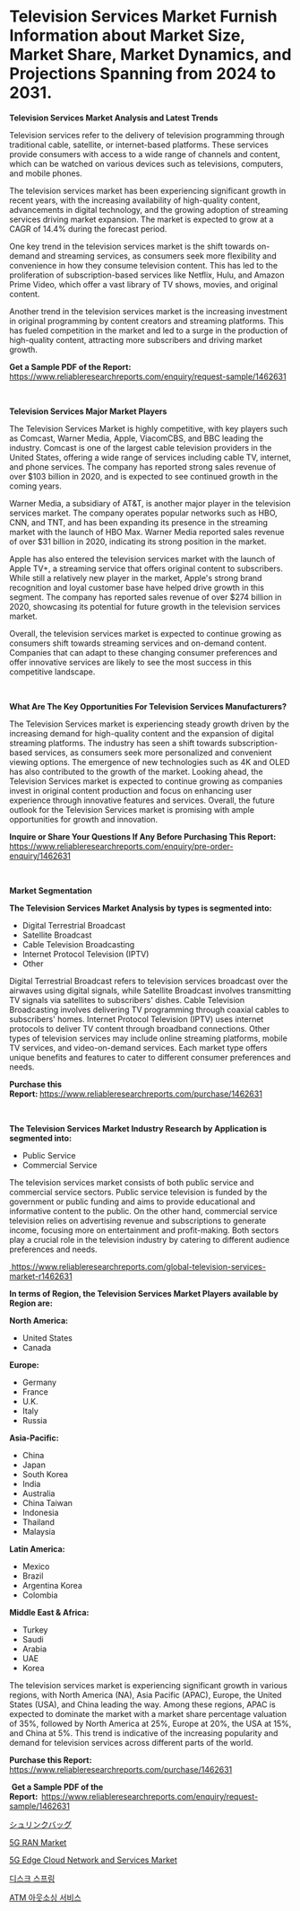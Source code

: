 <p><h1>Television Services Market Furnish Information about Market Size, Market Share, Market Dynamics, and Projections Spanning from 2024 to 2031.</h1></p><p><strong>Television Services Market Analysis and Latest Trends</strong></p>
<p><p>Television services refer to the delivery of television programming through traditional cable, satellite, or internet-based platforms. These services provide consumers with access to a wide range of channels and content, which can be watched on various devices such as televisions, computers, and mobile phones.</p><p>The television services market has been experiencing significant growth in recent years, with the increasing availability of high-quality content, advancements in digital technology, and the growing adoption of streaming services driving market expansion. The market is expected to grow at a CAGR of 14.4% during the forecast period.</p><p>One key trend in the television services market is the shift towards on-demand and streaming services, as consumers seek more flexibility and convenience in how they consume television content. This has led to the proliferation of subscription-based services like Netflix, Hulu, and Amazon Prime Video, which offer a vast library of TV shows, movies, and original content.</p><p>Another trend in the television services market is the increasing investment in original programming by content creators and streaming platforms. This has fueled competition in the market and led to a surge in the production of high-quality content, attracting more subscribers and driving market growth.</p></p>
<p><strong>Get a Sample PDF of the Report:&nbsp;</strong> <a href="https://www.reliableresearchreports.com/enquiry/request-sample/1462631">https://www.reliableresearchreports.com/enquiry/request-sample/1462631</a></p>
<p>&nbsp;</p>
<p><strong>Television Services Major Market Players</strong></p>
<p><p>The Television Services Market is highly competitive, with key players such as Comcast, Warner Media, Apple, ViacomCBS, and BBC leading the industry. Comcast is one of the largest cable television providers in the United States, offering a wide range of services including cable TV, internet, and phone services. The company has reported strong sales revenue of over $103 billion in 2020, and is expected to see continued growth in the coming years.</p><p>Warner Media, a subsidiary of AT&T, is another major player in the television services market. The company operates popular networks such as HBO, CNN, and TNT, and has been expanding its presence in the streaming market with the launch of HBO Max. Warner Media reported sales revenue of over $31 billion in 2020, indicating its strong position in the market.</p><p>Apple has also entered the television services market with the launch of Apple TV+, a streaming service that offers original content to subscribers. While still a relatively new player in the market, Apple's strong brand recognition and loyal customer base have helped drive growth in this segment. The company has reported sales revenue of over $274 billion in 2020, showcasing its potential for future growth in the television services market.</p><p>Overall, the television services market is expected to continue growing as consumers shift towards streaming services and on-demand content. Companies that can adapt to these changing consumer preferences and offer innovative services are likely to see the most success in this competitive landscape.</p></p>
<p>&nbsp;</p>
<p><strong>What Are The Key Opportunities For Television Services Manufacturers?</strong></p>
<p><p>The Television Services market is experiencing steady growth driven by the increasing demand for high-quality content and the expansion of digital streaming platforms. The industry has seen a shift towards subscription-based services, as consumers seek more personalized and convenient viewing options. The emergence of new technologies such as 4K and OLED has also contributed to the growth of the market. Looking ahead, the Television Services market is expected to continue growing as companies invest in original content production and focus on enhancing user experience through innovative features and services. Overall, the future outlook for the Television Services market is promising with ample opportunities for growth and innovation.</p></p>
<p><strong>Inquire or Share Your Questions If Any Before Purchasing This Report:</strong> <a href="https://www.reliableresearchreports.com/enquiry/pre-order-enquiry/1462631">https://www.reliableresearchreports.com/enquiry/pre-order-enquiry/1462631</a></p>
<p>&nbsp;</p>
<p><strong>Market Segmentation</strong></p>
<p><strong>The Television Services Market Analysis by types is segmented into:</strong></p>
<p><ul><li>Digital Terrestrial Broadcast</li><li>Satellite Broadcast</li><li>Cable Television Broadcasting</li><li>Internet Protocol Television (IPTV)</li><li>Other</li></ul></p>
<p><p>Digital Terrestrial Broadcast refers to television services broadcast over the airwaves using digital signals, while Satellite Broadcast involves transmitting TV signals via satellites to subscribers' dishes. Cable Television Broadcasting involves delivering TV programming through coaxial cables to subscribers' homes. Internet Protocol Television (IPTV) uses internet protocols to deliver TV content through broadband connections. Other types of television services may include online streaming platforms, mobile TV services, and video-on-demand services. Each market type offers unique benefits and features to cater to different consumer preferences and needs.</p></p>
<p><strong>Purchase this Report:&nbsp;</strong><a href="https://www.reliableresearchreports.com/purchase/1462631">https://www.reliableresearchreports.com/purchase/1462631</a></p>
<p>&nbsp;</p>
<p><strong>The Television Services Market Industry Research by Application is segmented into:</strong></p>
<p><ul><li>Public Service</li><li>Commercial Service</li></ul></p>
<p><p>The television services market consists of both public service and commercial service sectors. Public service television is funded by the government or public funding and aims to provide educational and informative content to the public. On the other hand, commercial service television relies on advertising revenue and subscriptions to generate income, focusing more on entertainment and profit-making. Both sectors play a crucial role in the television industry by catering to different audience preferences and needs.</p></p>
<p><a href="https://www.reliableresearchreports.com/global-television-services-market-r1462631">&nbsp;https://www.reliableresearchreports.com/global-television-services-market-r1462631</a></p>
<p><strong>In terms of Region, the Television Services Market Players available by Region are:</strong></p>
<p>
    <p> <strong> North America: </strong>
        <ul>
            <li>United States</li>
            <li>Canada</li>
        </ul>
        </p> 
    <p> <strong> Europe: </strong>
        <ul>
            <li>Germany</li>
            <li>France</li>
            <li>U.K.</li>
            <li>Italy</li>
            <li>Russia</li>
        </ul>
        </p> 
    <p> <strong> Asia-Pacific: </strong>
        <ul>
            <li>China</li>
            <li>Japan</li>
            <li>South Korea</li>
            <li>India</li>
            <li>Australia</li>
            <li>China Taiwan</li>
            <li>Indonesia</li>
            <li>Thailand</li>
            <li>Malaysia</li>
        </ul>
        </p> 
    <p> <strong> Latin America: </strong>
        <ul>
            <li>Mexico</li>
            <li>Brazil</li>
            <li>Argentina Korea</li>
            <li>Colombia</li>
        </ul>
        </p> 
    <p> <strong> Middle East & Africa: </strong>
        <ul>
            <li>Turkey</li>
            <li>Saudi</li>
            <li>Arabia</li>
            <li>UAE</li>
            <li>Korea</li>
        </ul>
    </p>
    </p>
<p><p>The television services market is experiencing significant growth in various regions, with North America (NA), Asia Pacific (APAC), Europe, the United States (USA), and China leading the way. Among these regions, APAC is expected to dominate the market with a market share percentage valuation of 35%, followed by North America at 25%, Europe at 20%, the USA at 15%, and China at 5%. This trend is indicative of the increasing popularity and demand for television services across different parts of the world.</p></p>
<p><strong>Purchase this Report: </strong><a href="https://www.reliableresearchreports.com/purchase/1462631">https://www.reliableresearchreports.com/purchase/1462631</a></p>
<p>&nbsp;<strong>Get a Sample PDF of the Report:&nbsp;&nbsp;</strong><a href="https://www.reliableresearchreports.com/enquiry/request-sample/1462631">https://www.reliableresearchreports.com/enquiry/request-sample/1462631</a></p>
<p><strong></strong></p>
<p><p><a href="https://medium.com/@amandasantosxavier51/%E3%82%B7%E3%83%A5%E3%83%AA%E3%83%B3%E3%82%AF%E3%83%90%E3%83%83%E3%82%B0%E5%B8%82%E5%A0%B4-%E7%AB%B6%E4%BA%89%E5%88%86%E6%9E%90-%E5%B8%82%E5%A0%B4%E3%83%88%E3%83%AC%E3%83%B3%E3%83%89-%E3%81%8A%E3%82%88%E3%81%B32031%E5%B9%B4%E3%81%BE%E3%81%A7%E3%81%AE%E4%BA%88%E6%B8%AC-f6c22cb144b3">シュリンクバッグ</a></p><p><a href="https://github.com/LibbySpencer2018/Market-Research-Report-List-1/blob/main/5g-ran-market.md">5G RAN Market</a></p><p><a href="https://github.com/ashman753/Market-Research-Report-List-1/blob/main/5g-edge-cloud-network-and-services-market.md">5G Edge Cloud Network and Services Market</a></p><p><a href="https://github.com/sougarounis/Market-Research-Report-List-3/blob/main/954756160812.md">디스크 스프링</a></p><p><a href="https://medium.com/@fly879567/atm-%EC%95%84%EC%9B%83%EC%86%8C%EC%8B%B1-%EC%84%9C%EB%B9%84%EC%8A%A4-%EC%8B%9C%EC%9E%A5-%EC%9D%B8%EC%82%AC%EC%9D%B4%ED%8A%B8-%EC%8B%9C%EC%9E%A5-%EB%8F%99%ED%96%A5-%EC%84%B1%EC%9E%A5-2024%EC%97%90%EC%84%9C-2031%EB%85%84%EA%B9%8C%EC%A7%80-%EC%98%88%EC%B8%A1%EB%90%9C-%EA%B2%83-6d4d104735c0">ATM 아웃소싱 서비스</a></p></p>
